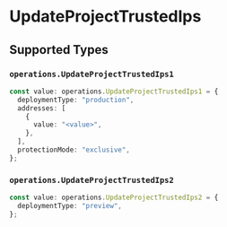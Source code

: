 # UpdateProjectTrustedIps


## Supported Types

### `operations.UpdateProjectTrustedIps1`

```typescript
const value: operations.UpdateProjectTrustedIps1 = {
  deploymentType: "production",
  addresses: [
    {
      value: "<value>",
    },
  ],
  protectionMode: "exclusive",
};
```

### `operations.UpdateProjectTrustedIps2`

```typescript
const value: operations.UpdateProjectTrustedIps2 = {
  deploymentType: "preview",
};
```

